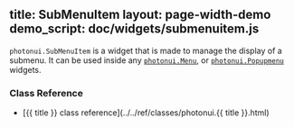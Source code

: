title: SubMenuItem
layout: page-width-demo
demo_script: doc/widgets/submenuitem.js
---

`photonui.SubMenuItem` is a widget that is made to manage the display of a submenu. It can be used inside any [`photonui.Menu`][menu-doc], or [`photonui.Popupmenu`][popupmenu-doc] widgets.

[menu-doc]: menu.html
[select-doc]: select.html
[popupmenu-doc]: popupmenu.html


### Class Reference

* [{{ title }} class reference](../../ref/classes/photonui.{{ title }}.html)

